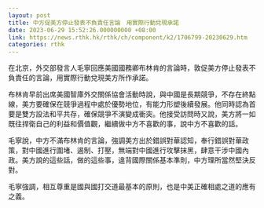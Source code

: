 ```yaml
---
layout: post
title: 中方促美方停止發表不負責任言論　用實際行動兌現承諾
date: 2023-06-29 15:52:26.000000000 +08:00
link: https://news.rthk.hk/rthk/ch/component/k2/1706799-20230629.htm
categories: rthk
---
```


在北京，外交部發言人毛寧回應美國國務卿布林肯的言論時，敦促美方停止發表不負責任的言論，用實際行動兌現美方所作承諾。

布林肯早前出席美國智庫外交關係協會活動時說，與中國是長期競爭，不存在終點線，美方要確保在競爭過程中處於優勢地位，有能力形塑後續發展。他同時認為首要是雙方設法和平共存，確保競爭不演變成衝突。他接受訪問時又說，美方將一如既往捍衛自己的利益和價值觀，繼續做中方不喜歡的事，說中方不喜歡的話。

毛寧說，中方不滿布林肯的言論，強調美方出於錯誤對華認知，奉行錯誤對華政策，對中國進行圍堵、遏制、打壓，無端對中國進行攻擊抹黑，肆意干涉中國內政。美方說的這些話，做的這些事，違背國際關係基本準則，中方理所當然堅決反對。

毛寧強調，相互尊重是國與國打交道最基本的原則，也是中美正確相處之道的應有之義。
